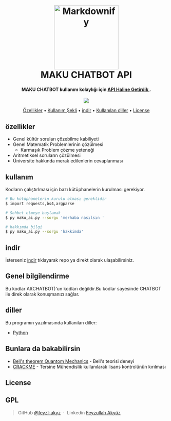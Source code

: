 
<h1 align="center">
  <br>
  <a href="http://www.amitmerchant.com/electron-markdownify"><img src="https://blogger.googleusercontent.com/img/b/R29vZ2xl/AVvXsEgtqrCqGCvzRlPuD6jUbkAkFU0jX9CocTRuFqiEcuE7QJWZQ8y9EieKat2ONM3hvY1-9-CmOxPKCRthTyXhnfXpb-cxFVBNl24Z347nWAar8SRKKQCjDri_jvSD_iTGKYROBYdv-R2bnyhxe-QQ41RXuc7_esA7BThhNtNuJyAu55wpGQIxQn3XCCr1o3Qd/s320/makubilen.png" alt="Markdownify" width="200"></a>
  <br>
  MAKU CHATBOT API
  <br>
</h1>

<h4 align="center">MAKU CHATBOT kullanım kolaylığı için <a href="https://github.com/fyzl-akyz" target="_blank">API Haline Getirdik </a>.</h4>

<p align="center">
  
  
  <a href="#">
    <img src="https://img.shields.io/badge/$-donate-ff69b4.svg?maxAge=2592000&amp;style=flat">
  </a>
</p>

<p align="center">
  <a href="#özellikler">Özellikler</a> •
  <a href="#kullanım">Kullanım Şekli</a> •
  <a href="#indir">indir</a> •
  <a href="#diller">Kullanılan diller</a> •
  <a href="#license">License</a>





## özellikler

* Genel kültür soruları çözebilme kabiliyeti
* Genel Matematik Problemlerinin çözülmesi
  - Karmaşık Problem çözme yeteneği 
* Aritmetiksel soruların çözülmesi 
*  Üniversite hakkında merak edilenlerin cevaplanması

## kullanım

Kodların çalıştırlması için bazı kütüphanelerin kurulması gerekiyor.
```bash
# Bu kütüphanelerin kurulu olması gereklidir
$ import requests,bs4,argparse

# Sohbet etmeye başlamak  
$ py maku_ai.py --sorgu 'merhaba nasılsın '

# hakkımda bilgi 
$ py maku_ai.py --sorgu 'hakkimda' 

```





## indir

İsterseniz [indir](https://github.com/fyzl-akyz/maku-ai-chatbot-api.git) tıklayarak repo ya direkt olarak ulaşabilirsiniz.
## Genel bilgilendirme

Bu kodlar AI(CHATBOT)'un kodları değildir.Bu kodlar sayesinde CHATBOT ile direk olarak konuşmanızı sağlar. 

## diller

Bu programın yazılmasında kullanılan diller:

- [Python](https://www.python.org)




## Bunlara da bakabilirsin

- [Bell's theorem Quantom Mechanics](https://github.com/fyzl-akyz/Bell-s-theorem-Quantum-Mechanics) - Bell's teorisi deneyi
- [CRACKME](https://github.com/fyzl-akyz/crackme) - Tersine Mühendislik kullanılarak lisans kontrolünün kırılması
## License

GPL
---


> GitHub [@feyzl-akyz](https://github.com/fyzl-akyz) &nbsp;&middot;&nbsp;
> Linkedin [Feyzullah Akyüz](https://www.linkedin.com/in/feyzullah-akyuz/)

